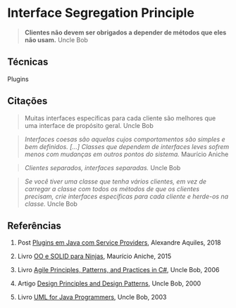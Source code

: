 # Interface Segregation Principle

> **Clientes não devem ser obrigados a depender de métodos que eles não usam.**
> Uncle Bob

## Técnicas

Plugins

## Citações

> Muitas interfaces específicas para cada cliente são melhores que uma interface de propósito geral.
> Uncle Bob

> _Interfaces coesas são aquelas cujos comportamentos são simples e bem definidos._
> _[...]_
> _Classes que dependem de interfaces leves sofrem menos com mudanças em outros pontos do sistema._
> Maurício Aniche

> _Clientes separados, interfaces separadas._
> Uncle Bob

> _Se você tiver uma classe que tenha vários clientes, em vez de carregar a classe com todos os métodos de que os clientes precisam, crie interfaces específicas para cada cliente e herde-os na classe._
> Uncle Bob

## Referências

1. Post [Plugins em Java com Service Providers](http://blog.caelum.com.br/plugins-em-java-com-service-providers/), Alexandre Aquiles, 2018

2. Livro [OO e SOLID para Ninjas](https://www.casadocodigo.com.br/products/livro-oo-solid), Maurício Aniche, 2015

3. Livro [Agile Principles, Patterns, and Practices in C#](https://www.amazon.com.br/Agile-Principles-Patterns-Practices-C/dp/0131857258), Uncle Bob, 2006

4. Artigo [Design Principles and Design Patterns](http://www.cvc.uab.es/shared/teach/a21291/temes/object_oriented_design/materials_adicionals/principles_and_patterns.pdf), Uncle Bob, 2000

5. Livro [UML for Java Programmers](https://www.amazon.com/UML-Java%C2%BF-Programmers-Robert-Martin/dp/0131428489), Uncle Bob, 2003
